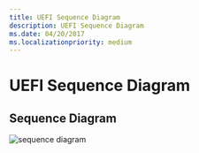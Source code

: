 ```yaml
---
title: UEFI Sequence Diagram
description: UEFI Sequence Diagram
ms.date: 04/20/2017
ms.localizationpriority: medium
---
```


# UEFI Sequence Diagram


## Sequence Diagram


![sequence diagram](images/efi-usbfn-sequence.png)

 

 




